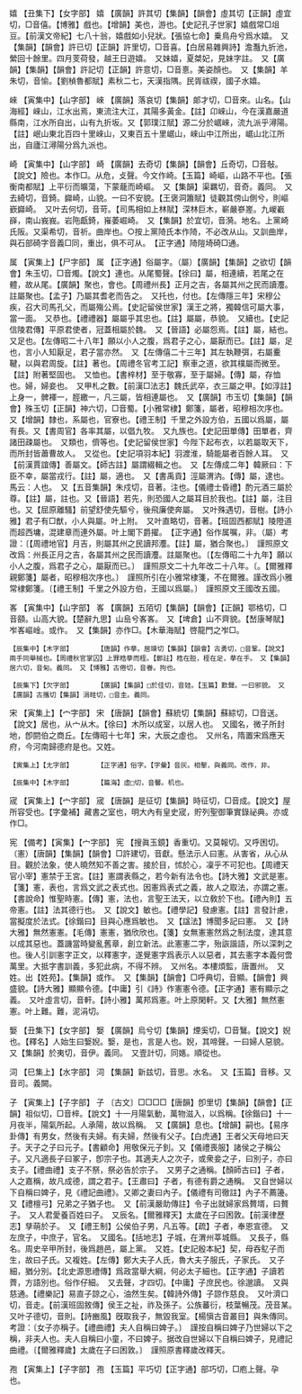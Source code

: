 <!-- { "loadSidebar": true } -->
嬉	【丑集下】【女字部】	嬉	【廣韻】許其切【集韻】【韻會】虛其切【正韻】虛宜切，□音僖。【博雅】戲也。【增韻】美也，游也。【史記孔子世家】嬉戲常□俎豆。【前漢文帝紀】七八十翁，嬉戲如小兒狀。【張協七命】乗鳥舟兮爲水嬉。　又【集韻】【韻會】許已切【正韻】許里切，□音喜。【白居易雜興詩】澹灩九折池，縈回十餘里。四月芰荷發，越王日遊嬉。　又妹嬉，夏桀妃，見妹字註。　又【廣韻】【集韻】【韻會】許記切【正韻】許意切，□音憙。美姿顏也。　又【集韻】羊朱切，音愉。【劉楨魯都賦】素秋二七，天漢指隅。民胥祓禊，國子水嬉。

崍	【寅集中】【山字部】	崍	【廣韻】落哀切【集韻】郞才切，□音來。山名。【山海經】崍山，江水出焉，東流注大江，其陽多黃金。【註】卬崍山，今在漢嘉嚴道縣南，江水所自出，山有九折坂。又【郭璞江賦】源二分於崌崍，流九派乎潯陽。【註】岷山東北百四十里崍山，又東百五十里崌山，崍山中江所出，崌山北江所出，自廬江潯陽分爲九派也。

崎	【寅集中】【山字部】	崎	【廣韻】去奇切【集韻】【韻會】丘奇切，□音敧。【說文】險也。本作□。从危，攴聲。今文作崎。【玉篇】崎嶇，山路不平也。【張衡南都賦】上平衍而曠蕩，下蒙蘢而崎嶇。　又【集韻】渠羈切，音奇。義同。　又去綺切，音錡。巋崎，山貌。一曰不安貌。【王褒洞簫賦】徒觀其傍山側兮，則嶇嶔巋崎。　又叶去何切，音苛。【司馬相如上林賦】深林巨木，嶄嚴嵾嵳。九嵕嶻嶭，南山峩峩。岩陁甗錡，嶊萎崛崎。　又【集韻】於宜切，音漪。地名。上黨崎氏阪。又渠希切，音祈。曲岸也。○按上黨陭氏本作陭，不必改从山。又訓曲岸，與石部碕字音義□同，重出，俱不可从。　【正字通】陭隑埼碕□通。

属	【寅集上】【尸字部】	属	【正字通】俗屬字。（屬）【廣韻】【集韻】之欲切【韻會】朱玉切，□音燭。【說文】連也。从尾蜀聲。【徐曰】屬，相連續，若尾之在體，故从尾。【廣韻】聚也，會也。【周禮州長】正月之吉，各屬其州之民而讀灋。註屬聚也。【孟子】乃屬其耆老而告之。　又托也，付也。【左傳隱三年】宋穆公疾，召大司馬孔父，而屬殤公焉。【史記留侯世家】漢王之將，獨韓信可屬大事，當一面。　又恭也。【禮禮器】屬屬乎其忠也。【註】屬屬，恭貌。　又續也。【史記信陵君傳】平原君使者，冠蓋相屬於魏。　又【晉語】必屬怨焉。【註】屬，結也。　又足也。【左傳昭二十八年】願以小人之腹，爲君子之心，屬厭而已。【註】屬，足也，言小人知厭足，君子當亦然。　又【左傳僖二十三年】其左執鞭弭，右屬櫜鞬，以與君周旋。【註】著也。【周禮冬官考工記】察車之道，欲其樸屬而微至。【註】附著堅固也。　又恤也。【書梓材】至于敬寡，至于屬婦。【傳】屬，存恤也。婦，婦妾也。　又甲札之數。【前漢□法志】魏氏武卒，衣三屬之甲。【如淳註】上身一，髀褌一，脛繳一，凡三屬，皆相連屬也。　又【廣韻】市玉切【集韻】【韻會】殊玉切【正韻】神六切，□音蜀。【小雅常棣】鄭箋，屬者，昭穆相次序也。　又【增韻】隸也，系屬也，官寮也。【禮王制】千里之外設方伯，五國以爲屬，屬有長。又【書周官】各率其屬，以倡九牧。　又九族也。【史記田單傳】田單者，齊諸田疎屬也。　又類也，儕等也。【史記留侯世家】今陛下起布衣，以若屬取天下，而所封皆蕭曹故人。　又從也。【史記項羽本紀】羽渡淮，騎能屬者百餘人耳。　又【前漢賈誼傳】善屬文。【師古註】屬謂綴輯之也。　又【左傳成二年】韓厥曰：下臣不幸，屬當戎行。【註】屬，適也。　又【書禹貢】涇屬渭汭。【傳】屬，逮也。馬云：人也。　又【五音集韻】朱戍切，音著。注也。【儀禮士昏禮】酌元酒三屬於尊。【註】屬，註也。又【晉語】若先，則恐國人之屬耳目於我也。【註】屬，注目也。又【屈原離騷】前望舒使先驅兮，後飛廉使奔屬。　又叶殊遇切，音樹。【詩小雅】君子有□猷，小人與屬。叶上附。　又叶直略切，音著。【班固西都賦】陵隥道而超西墉，混建章而連外屬。叶上閣下爵擢。　【正字通】俗作属嘱，非。（屬）考證：〔【周禮地官】月吉，則屬其州之民讀邦灋。【註】屬，猶合聚也。〕　謹照原文改爲：州長正月之吉，各屬其州之民而讀灋。註屬聚也。〔【左傳昭二十九年】願以小人之腹，爲君子之心，屬厭而已。〕　謹照原文二十九年改二十八年。〔。【爾雅釋親鄭箋】屬者，昭穆相次序也。〕　謹照所引在小雅常棣箋，不在爾雅。謹改爲小雅常棣鄭箋。〔【禮王制】千里之外設方伯，王國以爲屬。〕　謹照原文王國改五國。

峉	【寅集中】【山字部】	峉	【廣韻】五陌切【集韻】【韻會】【正韻】鄂格切，□音頟。山高大貌。【楚辭九思】山峊兮峉峉。　又【埤倉】山不齊貌。【嵆康琴賦】岝峉嶇崯。或作。　又【集韻】亦作□。【木華海賦】啓龍門之岝□。

	【辰集中】【木字部】		【唐韻】作拲。居竦切【集韻】【韻會】古勇切，□音鞏。【說文】兩手同舉械也。【周禮秋官掌囚】上罪梏拲而桎。【鄭註】梏在脰，桎在足，拲在手。　又【集韻】居六切，音匊。義同。　又【博雅】古倦切，音眷。拘也。

	【辰集下】【欠字部】		【廣韻】【集韻】□於佳切，音娃。【玉篇】歎聲。一曰邪貌。　又【廣韻】古攜切【集韻】涓畦切，□音圭。義同。

宋	【寅集上】【宀字部】	宋	【唐韻】【韻會】蘇統切【集韻】蘇綜切，□音送。【說文】居也，从宀从木。【徐曰】木所以成室，以居人也。　又國名，微子所封地，卽閼伯之商丘。【左傳昭十七年】宋，大辰之虛也。　又州名，隋置宋爲應天府，今河南歸德府是也。又姓。

	【寅集上】【尢字部】		【正字通】俗字。【字彙】音灰。相擊，與義同。改作，非。

	【辰集中】【木字部】		【篇海】虛□切，音馨。机也。

宬	【寅集上】【宀字部】	宬	【唐韻】是征切【集韻】時征切，□音成。【說文】屋所容受也。【字彙補】藏書之室也，明大內有皇史宬，貯列聖御筆實錄祕典。亦或作□。

宪	【備考】【寅集】【宀字部】	宪	【搜眞玉鏡】香重切。又莫報切。又呼困切。（憲）【唐韻】【集韻】【韻會】□許建切，音獻。懸法示人曰憲。从害省，从心从目。觀於法象，使人曉然知不善之害。接於目，怵於心，凜乎不可犯也。【周禮天官小宰】憲禁于王宮。【註】憲謂表縣之，若今新有法令也。【詩大雅】文武是憲。【箋】憲，表也，言爲文武之表式也。因憲爲表式之義，故人之取法，亦謂之憲。【書說命】惟聖時憲。【傳】憲，法也，言聖王法天，以立敎於下也。【禮內則】五帝憲。【註】法其德行也。　又【說文】敏也。【禮學記】發慮憲。【註】言發計慮，當擬度於法式。【徐鍇曰】目與心應爲敏也。　又【諡法】博聞多記曰憲。　又【詩大雅】無然憲憲。【毛傳】憲憲，猶欣欣也。【箋】女無憲憲然爲之制法度，達其意以成其惡也。蓋譏當時變亂舊章，創立新法。此憲憲二字，殆詼諧語，所以深刺之也。後人引訓憲字正文，以釋憲字，遂覺憲字爲表示人以惡者，其去憲字本義何啻萬里。大抵字書訓義，多犯此病，不得不辨。　又州名。本樓煩監，唐置州。　又姓。出【姓苑】。【集韻】或作。　又【集韻】【韻會】□呼典切，音顯。【韻會】興盛貌。【詩大雅】顯顯令德。【中庸】引《詩》作憲憲令德。【正字通】憲有顯示之義。　又叶虛言切，音軒。【詩小雅】萬邦爲憲。叶上原閑軒。又【大雅】無然憲憲。叶上難。難，泥涓切。

嫛	【丑集下】【女字部】	嫛	【廣韻】烏兮切【集韻】煙奚切，□音鷖。【說文】婗也。【釋名】人始生曰嫛婗。嫛，是也，言是人也。婗，其啼聲。一曰婦人惡貌。　又【集韻】於夷切，音伊。義同。　又壹計切，同嫕。順從也。

泀	【巳集上】【水字部】	泀	【集韻】新兹切，音思。水名。　又【玉篇】音移。又音司。義闕。

子	【寅集上】【子字部】	子	〔古文〕□□□□【唐韻】卽里切【集韻】【韻會】【正韻】祖似切，□音梓。【說文】十一月陽氣動，萬物滋入，以爲稱。【徐鍇曰】十一月夜半，陽氣所起。人承陽，故以爲稱。　又【廣韻】息也。【增韻】嗣也。【易序卦傳】有男女，然後有夫婦。有夫婦，然後有父子。【白虎通】王者父天母地曰天子。天子之子曰元子。【書顧命】用敬保元子釗。又【儀禮喪服】諸侯之子稱公子。又凡適長子曰冢子，卽宗子也。其適夫人之次子，或衆妾之子，曰別子，亦曰支子。【禮曲禮】支子不祭，祭必告於宗子。　又男子之通稱。【顏師古曰】子者，人之嘉稱，故凡成德，謂之君子。【王肅曰】子者，有德有爵之通稱。　又自世婦以下自稱曰婢子，見《禮記曲禮》。又卿之妻曰內子。【儀禮有司徹註】內子不薦籩。　又【禮檀弓】兄弟之子猶子也。　又【前漢嚴助傳註】令子出就婦家爲贅壻，曰贅子。　又人君愛養百姓曰子。　又辰名。【爾雅釋天】太歲在子曰困敦。【前漢律歷志】孳萌於子。　又【禮王制】公侯伯子男，凡五等。【疏】子者，奉恩宣德。　又左庶子，中庶子，官名。　又國名。【括地志】子城，在渭州莘城縣。　又長子，縣名。周史辛甲所封，後爲趙邑，屬上黨。　又姓。【史記殷本紀】契，母吞鳦子而生，故曰子氏。又複姓。【左傳】鄭大夫子人氏，魯大夫子服氏，子家氏。　又子細，猶分別。【北史源思禮傳】爲政當舉大綱，何必太子細也。【正字通】子讀若薺，方語別也。俗作仔細。　又去聲，才四切。【中庸】子庶民也。徐邈讀。　又與慈通。【禮樂記】易直子諒之心，油然生矣。【韓詩外傳】子諒作慈良。　又叶濟口切，音走。【前漢班固敘傳】侯王之祉，祚及孫子。公族蕃衍，枝葉暢茂。茂音某。　又叶子德切，音則。【詩豳風】旣取我子，無毀我室。【楊愼古音叢目】與朱傳同。考證：〔女子亦稱子。【禮曲禮】夫人自稱曰婢子。〕　謹按自稱曰婢子乃世婦以下之稱，非夫人也。夫人自稱曰小童，不曰婢子。据改自世婦以下自稱曰婢子，見禮記曲禮。〔【爾雅釋歲】太歲在子曰困敦。〕　謹照原書釋歲改釋天。 

孢	【寅集上】【子字部】	孢	【玉篇】平巧切【正字通】部巧切，□庖上聲。孕也。

